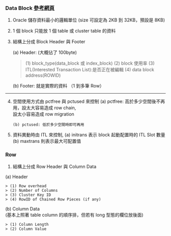 ### Data Block <a href="https://oraksumi.blogspot.com/2020/09/55-oracle-data-block.html" target="_blank">參考網頁</a>

1.  Oracle 儲存資料最小的邏輯單位 (size 可設定為 2KB 到 32KB，預設是 8KB)
2.  1 個 block 只能放 1 個 table 或 cluster table 的資料
3.  結構上分成 Block Header 與 Footer

    (a) Header: (大概佔了 100byte)

    > (1) block_type(data_block 或 index_block)
    > (2) block 使用率
    > (3) ITL(Interested Transaction List):是否正在被編輯
    > (4) data block address(ROWID)

    (b) Footer: 就是實際的資料 （1 到多筆 Row）

---

4.  空間使用方式由 pctfree 與 pctused 來控制
    (a) pctfree: 高於多少空間後不再用，設太大容易造成 row chain,  
    設太小容易造成 row migration

        (b) pctused: 低於多少空間時即可再用

5.  資料異動時由 ITL 來控制,
    (a) initrans 表示 block 起動配置時的 ITL Slot 數量
    (b) maxtrans 則表示最大可配置值

### Row

1.  結構上分成 Row Header 與 Column Data

(a) Header

    > (1) Row overhead
    > (2) Number of Columns
    > (3) Cluster Key ID
    > (4) RowID of Chained Row Pieces (if any)

(b) Column Data  
 (基本上照著 table column 的順序排，但若有 long 型態的欄位放後面)

    > (1) Column Length
    > (2) Column Value
